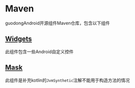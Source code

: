# Maven

guodongAndroid开源组件Maven仓库，包含以下组件

## [Widgets](https://github.com/guodongAndroid/widgets)

此组件包含一些Android自定义控件

## [Mask](https://github.com/guodongAndroid/Mask)

此组件是补充kotlin的`JvmSynthetic`注解不能用于构造方法的情况